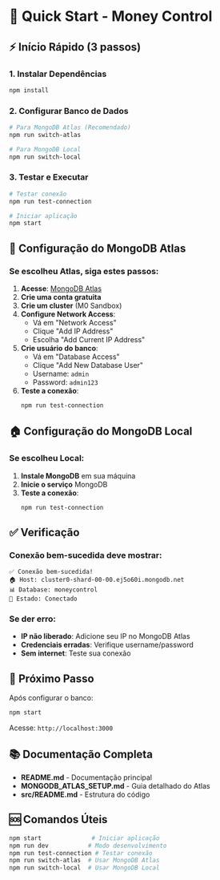 # 🚀 Quick Start - Money Control

## ⚡ Início Rápido (3 passos)

### 1. **Instalar Dependências**
```bash
npm install
```

### 2. **Configurar Banco de Dados**
```bash
# Para MongoDB Atlas (Recomendado)
npm run switch-atlas

# Para MongoDB Local
npm run switch-local
```

### 3. **Testar e Executar**
```bash
# Testar conexão
npm run test-connection

# Iniciar aplicação
npm start
```

## 🔧 Configuração do MongoDB Atlas

### Se escolheu Atlas, siga estes passos:

1. **Acesse**: [MongoDB Atlas](https://www.mongodb.com/atlas)
2. **Crie uma conta gratuita**
3. **Crie um cluster** (M0 Sandbox)
4. **Configure Network Access**:
   - Vá em "Network Access"
   - Clique "Add IP Address"
   - Escolha "Add Current IP Address"
5. **Crie usuário do banco**:
   - Vá em "Database Access"
   - Clique "Add New Database User"
   - Username: `admin`
   - Password: `admin123`
6. **Teste a conexão**:
   ```bash
   npm run test-connection
   ```

## 🏠 Configuração do MongoDB Local

### Se escolheu Local:

1. **Instale MongoDB** em sua máquina
2. **Inicie o serviço** MongoDB
3. **Teste a conexão**:
   ```bash
   npm run test-connection
   ```

## ✅ Verificação

### Conexão bem-sucedida deve mostrar:
```
✅ Conexão bem-sucedida!
🏠 Host: cluster0-shard-00-00.ej5o60i.mongodb.net
📊 Database: moneycontrol
🔗 Estado: Conectado
```

### Se der erro:
- **IP não liberado**: Adicione seu IP no MongoDB Atlas
- **Credenciais erradas**: Verifique username/password
- **Sem internet**: Teste sua conexão

## 🎯 Próximo Passo

Após configurar o banco:
```bash
npm start
```

Acesse: `http://localhost:3000`

## 📚 Documentação Completa

- **README.md** - Documentação principal
- **MONGODB_ATLAS_SETUP.md** - Guia detalhado do Atlas
- **src/README.md** - Estrutura do código

## 🆘 Comandos Úteis

```bash
npm start              # Iniciar aplicação
npm run dev           # Modo desenvolvimento
npm run test-connection # Testar conexão
npm run switch-atlas  # Usar MongoDB Atlas
npm run switch-local  # Usar MongoDB Local
```

